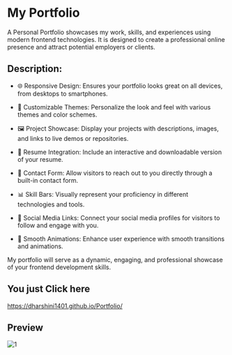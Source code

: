 # My Portfolio
A Personal Portfolio showcases my work, skills, and experiences using modern frontend technologies. It is designed to create a professional online presence and attract potential employers or clients.

## Description:

- 🌐 Responsive Design: Ensures your portfolio looks great on all devices, from desktops to smartphones.

- 🎨 Customizable Themes: Personalize the look and feel with various themes and color schemes.

- 🖼️ Project Showcase: Display your projects with descriptions, images, and links to live demos or repositories.

- 📄 Resume Integration: Include an interactive and downloadable version of your resume.

- 📧 Contact Form: Allow visitors to reach out to you directly through a built-in contact form.

- 📊 Skill Bars: Visually represent your proficiency in different technologies and tools.

- 🔗 Social Media Links: Connect your social media profiles for visitors to follow and engage with you.

- 🚀 Smooth Animations: Enhance user experience with smooth transitions and animations.

My portfolio will serve as a dynamic, engaging, and professional showcase of your frontend development skills.
## You just Click here
https://dharshini1401.github.io/Portfolio/

## Preview
![1](https://github.com/user-attachments/assets/175bcdfc-07c5-4b5e-b714-3434ccb5047d)


